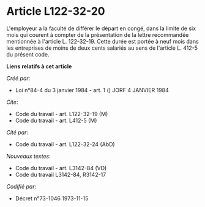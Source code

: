 # Article L122-32-20

L'employeur a la faculté de différer le départ en congé, dans la limite de six mois qui courent à compter de la présentation
de la lettre recommandée mentionnée à l'article L. 122-32-19. Cette durée est portée à neuf mois dans les entreprises de
moins de deux cents salariés au sens de l'article L. 412-5 du présent code.

**Liens relatifs à cet article**

_Créé par_:

  - Loi n°84-4 du 3 janvier 1984 - art. 1 () JORF 4 JANVIER 1984

_Cite_:

  - Code du travail - art. L122-32-19 (M)
  - Code du travail - art. L412-5 (M)

_Cité par_:

  - Code du travail - art. L122-32-24 (AbD)

_Nouveaux textes_:

  - Code du travail - art. L3142-84 (VD)
  - Code du travail L3142-84, R3142-17

_Codifié par_:

  - Décret n°73-1046 1973-11-15
